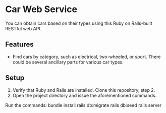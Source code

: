 # Car Web Service

You can obtain cars based on their types using this Ruby on Rails-built RESTful web API.

## Features

- Find cars by category, such as electrical, two-wheeled, or sport. There could be several ancillary parts for various car types.

## Setup

1. Verify that Ruby and Rails are installed.
Clone this repository, step 2.
3. Open the project directory and issue the aforementioned commands.

Run the commands:
bundle install
rails db:migrate
rails db:seed
rails server


